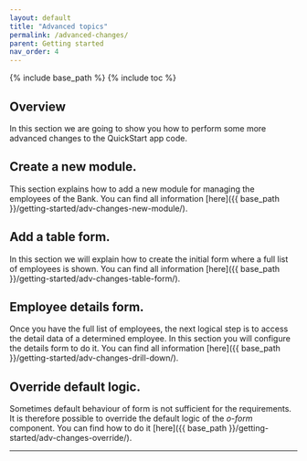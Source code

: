 ```yaml
---
layout: default
title: "Advanced topics"
permalink: /advanced-changes/
parent: Getting started
nav_order: 4
---
```


{% include base_path %}
{% include toc %}

## Overview

In this section we are going to show you how to perform some more advanced changes to the QuickStart app code.



## Create a new module.

This section explains how to add a new module for managing the employees of the Bank. You can find all
information [here]({{ base_path }}/getting-started/adv-changes-new-module/).

## Add a table form.

In this section we will explain how to create the initial form where a full list of employees is shown.
You can find all information [here]({{ base_path }}/getting-started/adv-changes-table-form/).

## Employee details form.

Once you have the full list of employees, the next logical step is to access the detail data of a determined employee. In this section you will configure the details form to do it. You can find all information [here]({{ base_path }}/getting-started/adv-changes-drill-down/).

## Override default logic.

Sometimes default behaviour of form is not sufficient for the requirements. It is therefore possible
to override the default logic of the *o-form* component.
You can find how to do it [here]({{ base_path }}/getting-started/adv-changes-override/).

---
